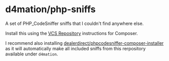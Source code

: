 # d4mation/php-sniffs

A set of PHP_CodeSniffer sniffs that I couldn't find anywhere else.

Install this using the [VCS Repository](https://getcomposer.org/doc/05-repositories.md#vcs) instructions for Composer.

I recommend also installing [dealerdirect/phpcodesniffer-composer-installer](https://github.com/DealerDirect/phpcodesniffer-composer-installer) as it will automatically make all included sniffs from this rerpository available under `d4mation`.
